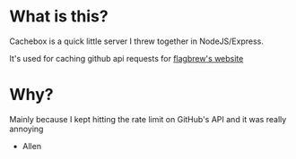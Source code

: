 # What is this?

Cachebox is a quick little server I threw together in NodeJS/Express.

It's used for caching github api requests for [flagbrew's website](https://flagbrew.github.io)

# Why?

Mainly because I kept hitting the rate limit on GitHub's API and it was really annoying

- Allen
